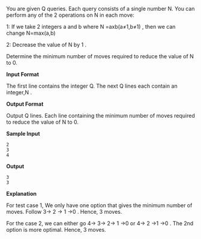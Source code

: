You are given Q  queries. Each query consists of a single number N. You can perform any of the 2 operations on N in each move:

1: If we take 2 integers a and b where N =axb(a≠1,b≠1) , then we can change N=max(a,b) 

2: Decrease the value of N by 1 .

Determine the minimum number of moves required to reduce the value of N to 0.

**Input Format**

The first line contains the integer Q.
The next Q lines each contain an integer,N .

**Output Format**

Output Q lines. Each line containing the minimum number of moves required to reduce the value of N to 0.

**Sample Input**

```
2
3
4

```

**Output**

```
3
3

```

**Explanation**

For test case 1, We only have one option that gives the minimum number of moves.
Follow  3-> 2 -> 1 ->0 . Hence, 3  moves.

For the case 2, we can either go  4->  3->  2-> 1 ->0  or  4-> 2 ->1  ->0 . The 2nd option is more optimal. Hence, 3 moves.